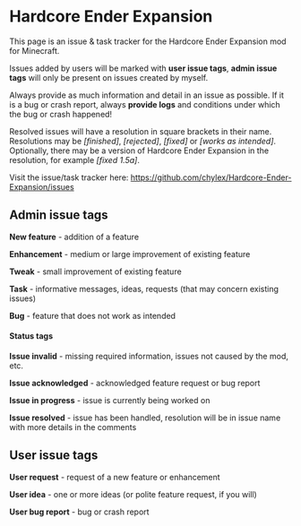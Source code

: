 Hardcore Ender Expansion
========================

This page is an issue & task tracker for the Hardcore Ender Expansion mod for Minecraft.

Issues added by users will be marked with **user issue tags**, **admin issue tags** will only be present on issues created by myself.

Always provide as much information and detail in an issue as possible. If it is a bug or crash report, always **provide logs** and conditions under which the bug or crash happened!

Resolved issues will have a resolution in square brackets in their name. Resolutions may be *[finished]*, *[rejected]*, *[fixed]* or *[works as intended]*. Optionally, there may be a version of Hardcore Ender Expansion in the resolution, for example *[fixed 1.5a]*.

Visit the issue/task tracker here: https://github.com/chylex/Hardcore-Ender-Expansion/issues

## Admin issue tags

**New feature** - addition of a feature

**Enhancement** - medium or large improvement of existing feature

**Tweak** - small improvement of existing feature

**Task** - informative messages, ideas, requests (that may concern existing issues)

**Bug** - feature that does not work as intended

#### Status tags

**Issue invalid** - missing required information, issues not caused by the mod, etc.

**Issue acknowledged** - acknowledged feature request or bug report

**Issue in progress** - issue is currently being worked on

**Issue resolved** - issue has been handled, resolution will be in issue name with more details in the comments

## User issue tags

**User request** - request of a new feature or enhancement

**User idea** - one or more ideas (or polite feature request, if you will)

**User bug report** - bug or crash report

